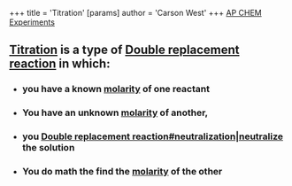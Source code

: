 +++
 title = 'Titration'
[params]
	author = 'Carson West'
+++
[AP CHEM Experiments](./../ap-chem-experiments/)
## [Titration](./../titration/) is a type of [Double replacement reaction](./../double-replacement-reaction/) in which:
- ### you have a known [molarity](./../molarity/) of one reactant
- ### You have an unknown [molarity](./../molarity/) of another,
- ### you [Double replacement reaction#neutralization|neutralize](./../double-replacement-reaction#neutralization|neutralize/) the solution
- ### You do math the find the [molarity](./../molarity/) of the other
